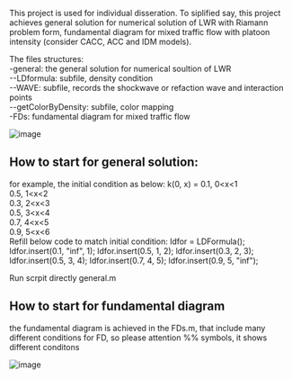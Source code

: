 This project is used for individual disseration.
To siplified say, this project achieves general solution for numerical solution of LWR with Riamann problem form, fundamental diagram for mixed traffic flow with platoon intensity (consider CACC, ACC and IDM models).

The files structures:<br />
-general: the general solution for numerical soultion of LWR<br />
--LDformula: subfile, density condition<br />
--WAVE: subfile, records the shockwave or refaction wave and interaction points<br />
--getColorByDensity: subfile, color mapping<br />
-FDs: fundamental diagram for mixed traffic flow<br />

![image](https://github.com/user-attachments/assets/70dfc7b0-990b-4567-be2d-17251162221b)

## How to start for general solution:
for example, the initial condition as below:
k(0, x) = 0.1,  0<x<1 <br />
          0.5,  1<x<2 <br />
          0.3,  2<x<3 <br />
          0.5,  3<x<4 <br />
          0.7,  4<x<5 <br />
          0.9,  5<x<6 <br />
Refill below code to match initial condition:
ldfor = LDFormula();
ldfor.insert(0.1, "inf", 1);
ldfor.insert(0.5, 1, 2);
ldfor.insert(0.3, 2, 3);
ldfor.insert(0.5, 3, 4);
ldfor.insert(0.7, 4, 5);
ldfor.insert(0.9, 5, "inf");

Run scrpit directly general.m

## How to start for fundamental diagram
the fundamental diagram is achieved in the FDs.m, that include many different conditions for FD, so please attention %% symbols, it shows different conditons

![image](https://github.com/user-attachments/assets/a5f9852d-4b01-4111-b7a4-ffaedb0a8f46)
